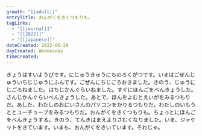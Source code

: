 ```yaml
---
growth: "[[adult]]"
entryTitle: おんがくをきくつもりも。
tagLinks:
  - "[[journal]]"
  - "[[2022]]"
  - "[[japanese]]"
dateCreated: 2022-06-29
dayCreated: Wednesday
timeCreated:
---
```

きょうはすいようびです。にじゅうきゅうにちのろくがつです。いまはごぜんじゅういちじじゅうにふんです。ごぜんにちじごろおきました。きのう、じゅうにじごろねました。はちじかんぐらいねました。すぐにほんごをべんきょうした。さんじかんぐらいべんきょうした。あとで、ほんをよむとえいがをみるつもりだ。あした、わたしのおにいさんのパソコンをかりるつもりだ。わたしのいもうととユーチューブをみるつもりだ。おんがくをきくつもりも。ちょっとにほんごをべんきょうする。きのう、てんきはまえよりさむくなりました。いま、ジャケットをきています。いまも、おんがくをきいています。それじゃ。